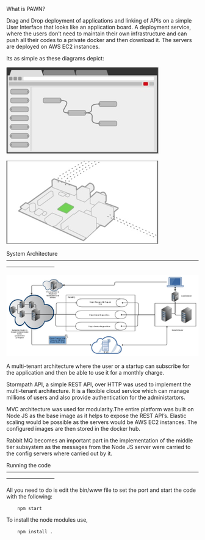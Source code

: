 What is PAWN? 

Drag and Drop deployment of applications and linking of APIs on a simple User Interface that looks like an application board. A deployment service, where the users don’t need to maintain their own infrastructure and can push all their codes to a private docker and then download it. The servers are deployed on AWS EC2 instances. 

Its as simple as these diagrams depict:

![Alt text](public/images/create_1.jpg?raw=true "Draw out your deployment")

![Alt text](public/images/build_1.jpg?raw=true "Build you App") 



System Architecture
—————————————————————————————————————————————

![Alt text](public/images/projarch.jpg?raw=true "PAWN Architecture")

A multi-tenant architecture where the user or a startup can subscribe for the application and then be able to use it for a monthly charge. 

Stormpath API, a simple REST API, over HTTP was used to implement the multi-tenant architecture. It is a flexible cloud service which can manage millions of users and also provide authentication for the administartors. 

MVC architecture was used for modularity.The entire platform was built on Node JS as the base image as it helps to expose the REST API’s. Elastic scaling would be possible as the servers would be AWS EC2 instances. The configured images are then stored in the docker hub.

Rabbit MQ becomes an important part in the implementation of the middle tier subsystem as the messages from the Node JS server were carried to the config servers where carried out by it. 

Running the code
—————————————————————————————————————————————

All you need to do is edit the bin/www file to set the port and start the code with the following:

		npm start

To install the node modules use,

		npm install .


